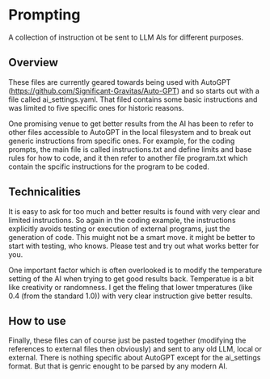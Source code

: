 # Prompting

A collection of instruction ot be sent to LLM AIs for different purposes.

## Overview

These files are currently geared towards being used with AutoGPT (https://github.com/Significant-Gravitas/Auto-GPT) and so starts out with a file called ai_settings.yaml.
That filed contains some basic instructions and was limited to five specific ones for historic reasons.

One promising venue to get better results from the AI has been to refer to other files accessible to AutoGPT in the local filesystem and to break out generic instructions from specific ones.
For example, for the coding prompts, the main file is called instructions.txt and define limits and base rules for how to code, and it then refer to another file program.txt which contain the spcific instructions for the program to be coded.

## Technicalities

It is easy to ask for too much and better results is found with very clear and limited instructions. So again in the coding example, the instructions explicitly avoids testing or execution of external programs, just the generation of code.
This muight not be a smart move. it might be better to start with testing, who knows. Please test and try out what works better for you.

One important factor which is often overlooked is to modify the temperature setting of the AI when trying to get good results back. Temperatue is a bit like creativity or randomness. I get the ffeling that lower tmperatures (like 0.4 (from the standard 1.0)) with very clear instruction give better results.

## How to use

Finally, these files can of course just be pasted together (modifying the references to external files then obviously) and sent to any old LLM, local or external. There is nothing specific about AutoGPT except for the ai_settings format. But that is genric enought to be parsed by any modern AI.

